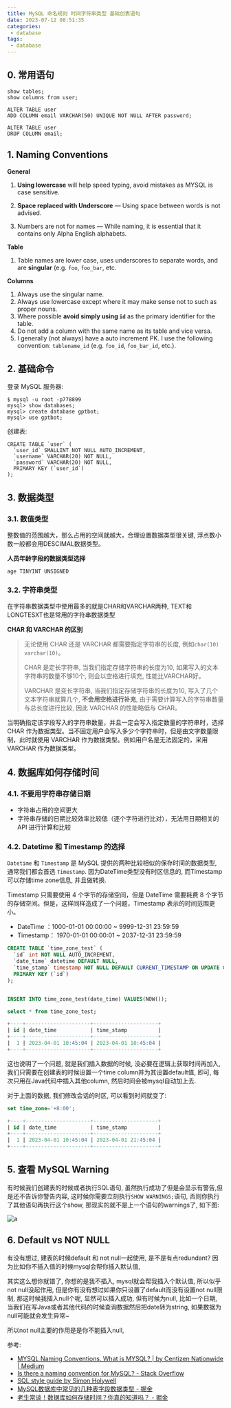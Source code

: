 ```yaml
---
title: MySQL 命名规则 时间字符串类型 基础创表语句 
date: 2023-07-12 08:51:35
categories:
 - database
tags:
 - database
---
```

## 0. 常用语句

```mysql
show tables;
show columns from user;

ALTER TABLE user
ADD COLUMN email VARCHAR(50) UNIQUE NOT NULL AFTER password;

ALTER TABLE user
DROP COLUMN email;
```

## 1. Naming Conventions

**General**

1. **Using lowercase** will help speed typing, avoid mistakes as MYSQL is case sensitive. 

2. **Space replaced with Underscore** — Using space between words is not advised.

3. Numbers are not for names — While naming, it is essential that it contains only Alpha English alphabets.

**Table**

1. Table names are lower case, uses underscores to separate words, and are **singular** (e.g. `foo`, `foo_bar`, etc.

**Columns**

1. Always use the singular name.
2. Always use lowercase except where it may make sense not to such as proper nouns.
3. Where possible **avoid simply using `id`** as the primary identifier for the table.
4. Do not add a column with the same name as its table and vice versa.
5. I generally (not always) have a auto increment PK. I use the following convention: `tablename_id` (e.g. `foo_id`, `foo_bar_id`, etc.).

## 2. 基础命令

登录 MySQL 服务器:

```shell
$ mysql -u root -p778899
mysql> show databases;
mysql> create database gptbot;
mysql> use gptbot;
```

创建表:

```shell
CREATE TABLE `user` (
  `user_id` SMALLINT NOT NULL AUTO_INCREMENT,
  `username` VARCHAR(20) NOT NULL,
  `password` VARCHAR(20) NOT NULL,
  PRIMARY KEY (`user_id`)
);
```

## 3. 数据类型

### 3.1. 数值类型

整数值的范围越大，那么占用的空间就越大，合理设置数据类型很关键, 浮点数小数一般都会用DESCIMAL数据类型。

**人员年龄字段的数据类型选择**

```mysql
age TINYINT UNSIGNED
```

### 3.2. 字符串类型

在字符串数据类型中使用最多的就是CHAR和VARCHAR两种, TEXT和LONGTESXT也是常用的字符串数据类型

**CHAR 和 VARCHAR 的区别**

> 无论使用 CHAR 还是 VARCHAR 都需要指定字符串的长度, 例如`char(10) varchar(10)`。
>
> CHAR 是定长字符串, 当我们指定存储字符串的长度为10, 如果写入的文本字符串的数量不够10个, 则会以空格进行填充, 性能比VARCHAR好。
>
> VARCHAR 是变长字符串, 当我们指定存储字符串的长度为10, 写入了几个文本字符串就算几个, **不会用空格进行补充**, 由于需要计算写入的字符串数量与总长度进行比较, 因此 VARCHAR 的性能略低与 CHAR。

当明确指定该字段写入的字符串数量，并且一定会写入指定数量的字符串时，选择 CHAR 作为数据类型。当不固定用户会写入多少个字符串时，但是由文字数量限制，此时就使用 VARCHAR 作为数据类型。例如用户名是无法固定的，采用 VARCHAR 作为数据类型。

## 4. 数据库如何存储时间

### 4.1. 不要用字符串存储日期

- 字符串占用的空间更大
- 字符串存储的日期比较效率比较低（逐个字符进行比对），无法用日期相关的 API 进行计算和比较

### 4.2. Datetime 和 Timestamp 的选择

`Datetime` 和 `Timestamp` 是 MySQL 提供的两种比较相似的保存时间的数据类型, 通常我们都会首选 `Timestamp`. 因为DateTime类型没有时区信息的, 而Timestamp可以存储time zone信息, 并且做转换. 

Timestamp 只需要使用 4 个字节的存储空间，但是 DateTime 需要耗费 8 个字节的存储空间。但是，这样同样造成了一个问题，Timestamp 表示的时间范围更小。

- DateTime ：1000-01-01 00:00:00 ~ 9999-12-31 23:59:59
- Timestamp： 1970-01-01 00:00:01 ~ 2037-12-31 23:59:59

```sql
CREATE TABLE `time_zone_test` (
  `id` int NOT NULL AUTO_INCREMENT,
  `date_time` datetime DEFAULT NULL,
  `time_stamp` timestamp NOT NULL DEFAULT CURRENT_TIMESTAMP ON UPDATE CURRENT_TIMESTAMP,
  PRIMARY KEY (`id`)
);


INSERT INTO time_zone_test(date_time) VALUES(NOW());

select * from time_zone_test;

+----+---------------------+---------------------+
| id | date_time           | time_stamp          |
+----+---------------------+---------------------+
|  1 | 2023-04-01 10:45:04 | 2023-04-01 10:45:04 |
+----+---------------------+---------------------+
```

这也说明了一个问题, 就是我们插入数据的时候, 没必要在逻辑上获取时间再加入, 我们只需要在创建表的时候设置一个time column并为其设置default值, 即可, 每次只用在Java代码中插入其他column, 然后时间会被mysql自动加上去. 

对于上面的数据, 我们修改会话的时区, 可以看到时间就变了:

```sql
set time_zone='+8:00';

+----+---------------------+---------------------+
| id | date_time           | time_stamp          |
+----+---------------------+---------------------+
|  1 | 2023-04-01 10:45:04 | 2023-04-01 21:45:04 |
+----+---------------------+---------------------+
```

## 5. 查看 MySQL Warning

有时候我们创建表的时候或者执行SQL语句, 虽然执行成功了但是会显示有警告,但是还不告诉你警告内容, 这时候你需要立刻执行`SHOW WARNINGS;`语句, 否则你执行了其他语句再执行这个show, 那现实的就不是上一个语句的warnings了, 如下图:

![a](/001-mysql-basics/a.png)

## 6. Default vs NOT NULL 

有没有想过, 建表的时候default 和 not null一起使用, 是不是有点redundant? 因为比如你不插入值的时候mysql会帮你插入默认值, 

其实这么想你就错了, 你想的是我不插入, mysql就会帮我插入个默认值, 所以似乎not null没起作用, 但是你有没有想过如果你只设置了default而没有设置not null限制, 那这时候我插入null个呢, 显然可以插入成功, 但有时候为null, 比如一个日期, 当我们在写Java或者其他代码的时候查询数据然后把date转为string, 如果数据为null可能就会发生异常~

所以not null主要的作用是是你不能插入null, 

参考:

- [MYSQL Naming Conventions. What is MYSQL? | by Centizen Nationwide | Medium](https://medium.com/@centizennationwide/mysql-naming-conventions-e3a6f6219efe)
- [Is there a naming convention for MySQL? - Stack Overflow](https://stackoverflow.com/questions/7899200/is-there-a-naming-convention-for-mysql)
- [SQL style guide by Simon Holywell](https://www.sqlstyle.guide/#columns)
- [MySQL数据库中常见的几种表字段数据类型 - 掘金](https://juejin.cn/post/7165675545965887525)
- [老生常谈！数据库如何存储时间？你真的知道吗？ - 掘金](https://juejin.cn/post/6844904047489581063)